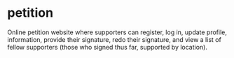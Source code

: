 # petition
Online petition website where supporters can register, log in, update profile, information, provide their signature, redo their signature, and view a list of fellow supporters (those who signed thus far, supported by location).
